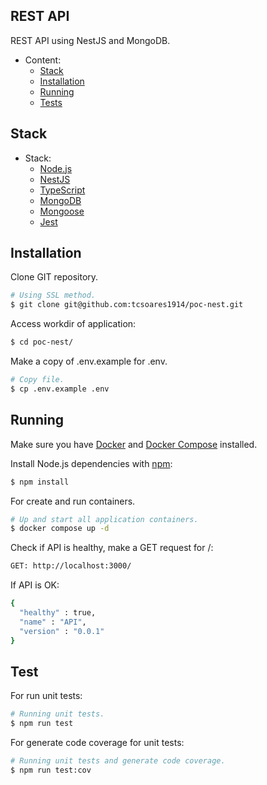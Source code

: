 ## REST API

REST API using NestJS and MongoDB.

- Content:
    - [Stack](#stack)
    - [Installation](#installation)
    - [Running](#running)
    - [Tests](#tests)

## Stack <a name="stack"></a>
- Stack:
  - [Node.js](https://nodejs.org/)
  - [NestJS](https://nestjs.com/)
  - [TypeScript](https://www.typescriptlang.org/)
  - [MongoDB](https://www.mongodb.com/)
  - [Mongoose](https://mongoosejs.com/)
  - [Jest](https://jestjs.io/)

<!-- /TOC -->

## Installation <a name="installation"></a>

Clone GIT repository.

```bash
# Using SSL method.
$ git clone git@github.com:tcsoares1914/poc-nest.git
```

Access workdir of application:

```bash
$ cd poc-nest/
```

Make a copy of .env.example for .env. 

```bash
# Copy file.
$ cp .env.example .env
```

## Running <a name="running"></a>

Make sure you have [Docker](https://docs.docker.com/engine/install/) and [Docker Compose](https://docs.docker.com/compose/install/) installed.

Install Node.js dependencies with [npm](https://www.npmjs.com/):

```bash
$ npm install
```

For create and run containers.

```bash
# Up and start all application containers.
$ docker compose up -d
```

Check if API is healthy, make a GET request for /:

```bash
GET: http://localhost:3000/
```

If API is OK:

```bash
{
  "healthy" : true,
  "name" : "API",
  "version" : "0.0.1"
}
```

## Test <a name="tests"></a>

For run unit tests:

```bash
# Running unit tests.
$ npm run test
```


For generate code coverage for unit tests:

```bash
# Running unit tests and generate code coverage.
$ npm run test:cov
```